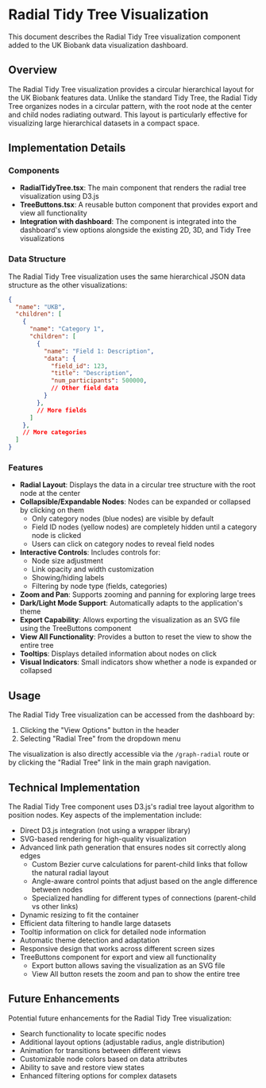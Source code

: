 # Radial Tidy Tree Visualization

This document describes the Radial Tidy Tree visualization component added to the UK Biobank data visualization dashboard.

## Overview

The Radial Tidy Tree visualization provides a circular hierarchical layout for the UK Biobank features data. Unlike the standard Tidy Tree, the Radial Tidy Tree organizes nodes in a circular pattern, with the root node at the center and child nodes radiating outward. This layout is particularly effective for visualizing large hierarchical datasets in a compact space.

## Implementation Details

### Components

- **RadialTidyTree.tsx**: The main component that renders the radial tree visualization using D3.js
- **TreeButtons.tsx**: A reusable button component that provides export and view all functionality
- **Integration with dashboard**: The component is integrated into the dashboard's view options alongside the existing 2D, 3D, and Tidy Tree visualizations

### Data Structure

The Radial Tidy Tree visualization uses the same hierarchical JSON data structure as the other visualizations:

```json
{
  "name": "UKB",
  "children": [
    {
      "name": "Category 1",
      "children": [
        {
          "name": "Field 1: Description",
          "data": {
            "field_id": 123,
            "title": "Description",
            "num_participants": 500000,
            // Other field data
          }
        },
        // More fields
      ]
    },
    // More categories
  ]
}
```

### Features

- **Radial Layout**: Displays the data in a circular tree structure with the root node at the center
- **Collapsible/Expandable Nodes**: Nodes can be expanded or collapsed by clicking on them
  - Only category nodes (blue nodes) are visible by default
  - Field ID nodes (yellow nodes) are completely hidden until a category node is clicked
  - Users can click on category nodes to reveal field nodes
- **Interactive Controls**: Includes controls for:
  - Node size adjustment
  - Link opacity and width customization
  - Showing/hiding labels
  - Filtering by node type (fields, categories)
- **Zoom and Pan**: Supports zooming and panning for exploring large trees
- **Dark/Light Mode Support**: Automatically adapts to the application's theme
- **Export Capability**: Allows exporting the visualization as an SVG file using the TreeButtons component
- **View All Functionality**: Provides a button to reset the view to show the entire tree
- **Tooltips**: Displays detailed information about nodes on click
- **Visual Indicators**: Small indicators show whether a node is expanded or collapsed

## Usage

The Radial Tidy Tree visualization can be accessed from the dashboard by:

1. Clicking the "View Options" button in the header
2. Selecting "Radial Tree" from the dropdown menu

The visualization is also directly accessible via the `/graph-radial` route or by clicking the "Radial Tree" link in the main graph navigation.

## Technical Implementation

The Radial Tidy Tree component uses D3.js's radial tree layout algorithm to position nodes. Key aspects of the implementation include:

- Direct D3.js integration (not using a wrapper library)
- SVG-based rendering for high-quality visualization
- Advanced link path generation that ensures nodes sit correctly along edges
  - Custom Bezier curve calculations for parent-child links that follow the natural radial layout
  - Angle-aware control points that adjust based on the angle difference between nodes
  - Specialized handling for different types of connections (parent-child vs other links)
- Dynamic resizing to fit the container
- Efficient data filtering to handle large datasets
- Tooltip information on click for detailed node information
- Automatic theme detection and adaptation
- Responsive design that works across different screen sizes
- TreeButtons component for export and view all functionality
  - Export button allows saving the visualization as an SVG file
  - View All button resets the zoom and pan to show the entire tree

## Future Enhancements

Potential future enhancements for the Radial Tidy Tree visualization:

- Search functionality to locate specific nodes
- Additional layout options (adjustable radius, angle distribution)
- Animation for transitions between different views
- Customizable node colors based on data attributes
- Ability to save and restore view states
- Enhanced filtering options for complex datasets